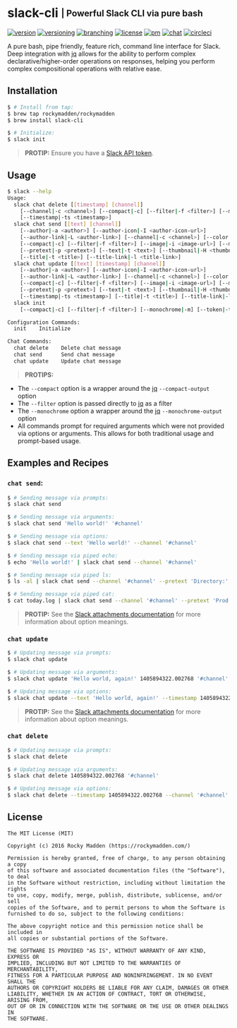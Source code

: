 # slack-cli <sub><sup>| Powerful Slack CLI via pure bash</sup></sub>
[![version](http://img.shields.io/badge/version-v0.9.0-blue.svg)](https://github.com/rockymadden/slack-cli/releases)
[![versioning](http://img.shields.io/badge/versioning-semver-blue.svg)](http://semver.org/)
[![branching](http://img.shields.io/badge/branching-github%20flow-blue.svg)](https://guides.github.com/introduction/flow/)
[![license](http://img.shields.io/badge/license-mit-blue.svg)](https://opensource.org/licenses/MIT)
[![pm](http://img.shields.io/badge/pm-zenhub-blue.svg)](https://www.zenhub.io/)
[![chat](http://img.shields.io/badge/chat-slack-blue.svg)](https://rockymadden-slack.herokuapp.com/)
[![circleci](https://circleci.com/gh/rockymadden/slack-cli.svg?style=shield)](https://circleci.com/gh/rockymadden/slack-cli)

A pure bash, pipe friendly, feature rich, command line interface for Slack. Deep integration with
[jq](https://github.com/stedolan/jq) allows for the ability to perform complex
declarative/higher-order operations on responses, helping you perform complex compositional
operations with relative ease.

## Installation
```bash
$ # Install from tap:
$ brew tap rockymadden/rockymadden
$ brew install slack-cli

$ # Initialize:
$ slack init
```
> __PROTIP:__ Ensure you have a [Slack API token](https://api.slack.com/web).

## Usage

```bash
$ slack --help
Usage:
  slack chat delete [[timestamp] [channel]]
    [--channel|-c <channel>] [--compact|-c] [--filter|-f <filter>] [--monochrome|-m]
    [--timestamp|-ts <timestamp>]
  slack chat send [[text] [channel]]
    [--author|-a <author>] [--author-icon|-I <author-icon-url>]
    [--author-link|-L <author-link>] [--channel|-c <channel>] [--color|-C <color>]
    [--compact|-c] [--filter|-f <filter>] [--image|-i <image-url>] [--monochrome|-m]
    [--pretext|-p <pretext>] [--text|-t <text>] [--thumbnail|-H <thumbnail-url>]
    [--title|-t <title>] [--title-link|-l <title-link>]
  slack chat update [[text] [timestamp] [channel]]
    [--author|-a <author>] [--author-icon|-I <author-icon-url>]
    [--author-link|-L <author-link>] [--channel|-c <channel>] [--color|-C <color>]
    [--compact|-c] [--filter|-f <filter>] [--image|-i <image-url>] [--monochrome|-m]
    [--pretext|-p <pretext>] [--text|-t <text>] [--thumbnail|-H <thumbnail-url>]
    [--timestamp|-ts <timestamp>] [--title|-t <title>] [--title-link|-l <title-link>]
  slack init
    [--compact|-c] [--filter|-f <filter>] [--monochrome|-m] [--token|-t <token>]

Configuration Commands:
  init    Initialize

Chat Commands:
  chat delete    Delete chat message
  chat send      Send chat message
  chat update    Update chat message
```

> __PROTIPS:__
* The `--compact` option is a wrapper around the [jq](https://stedolan.github.io/jq/manual/)
  `--compact-output` option
* The `--filter` option is passed directly to [jq](https://stedolan.github.io/jq/manual/) as a
  filter
* The `--monochrome` option a wrapper around the [jq](https://stedolan.github.io/jq/manual/)
  `--monochrome-output` option
* All commands prompt for required arguments which were not provided via options or arguments. This
allows for both traditional usage and prompt-based usage.


## Examples and Recipes

### `chat send`:

```bash
$ # Sending message via prompts:
$ slack chat send

$ # Sending message via arguments:
$ slack chat send 'Hello world!' '#channel'

$ # Sending message via options:
$ slack chat send --text 'Hello world!' --channel '#channel'

$ # Sending message via piped echo:
$ echo 'Hello world!' | slack chat send --channel '#channel'

$ # Sending message via piped ls:
$ ls -al | slack chat send --channel '#channel' --pretext 'Directory:' --color good

$ # Sending message via piped cat:
$ cat today.log | slack chat send --channel '#channel' --pretext 'Prod issues:' --color danger
```

> __PROTIP:__ See the [Slack attachments documentation](https://api.slack.com/docs/attachments) for
more information about option meanings.

### `chat update`

```bash
$ # Updating message via prompts:
$ slack chat update

$ # Updating message via arguments:
$ slack chat update 'Hello world, again!' 1405894322.002768 '#channel'

$ # Updating message via options:
$ slack chat update --text 'Hello world, again!' --timestamp 1405894322.002768 --channel '#channel'
```

> __PROTIP:__ See the [Slack attachments documentation](https://api.slack.com/docs/attachments) for
more information about option meanings.

### `chat delete`

```bash
$ # Updating message via prompts:
$ slack chat delete

$ # Updating message via arguments:
$ slack chat delete 1405894322.002768 '#channel'

$ # Updating message via options:
$ slack chat delete --timestamp 1405894322.002768 --channel '#channel'
```

## License
```
The MIT License (MIT)

Copyright (c) 2016 Rocky Madden (https://rockymadden.com/)

Permission is hereby granted, free of charge, to any person obtaining a copy
of this software and associated documentation files (the "Software"), to deal
in the Software without restriction, including without limitation the rights
to use, copy, modify, merge, publish, distribute, sublicense, and/or sell
copies of the Software, and to permit persons to whom the Software is
furnished to do so, subject to the following conditions:

The above copyright notice and this permission notice shall be included in
all copies or substantial portions of the Software.

THE SOFTWARE IS PROVIDED "AS IS", WITHOUT WARRANTY OF ANY KIND, EXPRESS OR
IMPLIED, INCLUDING BUT NOT LIMITED TO THE WARRANTIES OF MERCHANTABILITY,
FITNESS FOR A PARTICULAR PURPOSE AND NONINFRINGEMENT. IN NO EVENT SHALL THE
AUTHORS OR COPYRIGHT HOLDERS BE LIABLE FOR ANY CLAIM, DAMAGES OR OTHER
LIABILITY, WHETHER IN AN ACTION OF CONTRACT, TORT OR OTHERWISE, ARISING FROM,
OUT OF OR IN CONNECTION WITH THE SOFTWARE OR THE USE OR OTHER DEALINGS IN
THE SOFTWARE.
```

